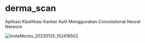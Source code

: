 # derma_scan

Aplikasi Klasifikasi Kanker Kulit Menggunakan Convolutional Neural Network

![InstaMocks_20230125_152418502](https://user-images.githubusercontent.com/94543338/214527088-89a72406-7f24-4deb-93e9-3bfb56619596.png)

